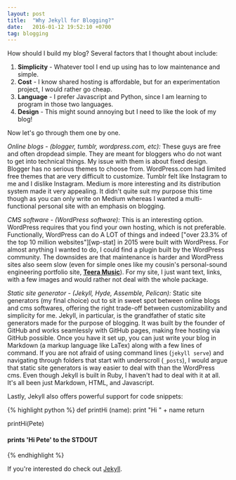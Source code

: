 ```yaml
---
layout: post
title:  "Why Jekyll for Blogging?"
date:   2016-01-12 19:52:10 +0700
tag: blogging
---
```

How should I build my blog? Several factors that I thought about include: 

1. **Simplicity** - Whatever tool I end up using has to low maintenance and simple.
2. **Cost** - I know shared hosting is affordable, but for an experimentation project, I would rather go cheap. 
3. **Language** - I prefer Javascript and Python, since I am learning to program in those two languages. 
4. **Design** - This might sound annoying but I need to like the look of my blog!

Now let's go through them one by one. 

*Online blogs -  (blogger, tumblr, wordpress.com, etc):* These guys are free and often dropdead simple. They are meant for bloggers who do not want to get into technical things. My issue with them is about fixed design. Blogger has no serious themes to choose from. WordPress.com had limited free themes that are very difficult to customize. Tumblr felt like Instagram to me and I dislike Instagram. Medium is more interesting and its distribution system made it very appealing. It didn't quite suit my purpose this time though as you can only write on Medium whereas I wanted a multi-functional personal site with an emphasis on blogging.

*CMS software - (WordPress software):* This is an interesting option. WordPress requires that you find your own hosting, which is not preferable. Functionally, WordPress can do A LOT of things and indeed ["over 23.3% of the top 10 million websites"][wp-stat] in 2015 were built with WordPress. For almost anything I wanted to do, I could find a plugin built by the WordPress community. The downsides are that maintenance is harder and WordPress sites also seem slow (even for simple ones like my cousin's personal-sound engineering portfolio site, **[Teera Music][teera]**). For my site, I just want text, links, with a few images and would rather not deal with the whole package.

*Static site generator - (Jekyll, Hyde, Assemble, Pelican):* Static site generators (my final choice) out to sit in sweet spot between online blogs and cms softwares, offering the right trade-off between customizability and simplicity for me. Jekyll, in particular, is the grandfather of static site generators made for the purpose of blogging. It was built by the founder of GitHub and works seamlessly with GitHub pages, making free hosting via GitHub possible. Once you have it set up, you can just write your blog in Markdown (a markup language like LaTex) along with a few lines of command. If you are not afraid of using command lines (`jekyll serve`) and navigating through folders that start with underscroll (`_posts`), I would argue that static site generators is way easier to deal with than the WordPress cms. Even though Jekyll is built in Ruby, I haven't had to deal with it at all. It's all been just Markdown, HTML, and Javascript. 

Lastly, Jekyll also offers powerful support for code snippets:

{% highlight python %}
def printHi (name):
    print "Hi " + name
    return

printHi(Pete)
#### prints 'Hi Pete' to the STDOUT
{% endhighlight %}

If you're interested do check out [Jekyll](jekyll). 

[jekyll]: http://jekyllrb.com
[teera]: http://www.teeramusic.com/
